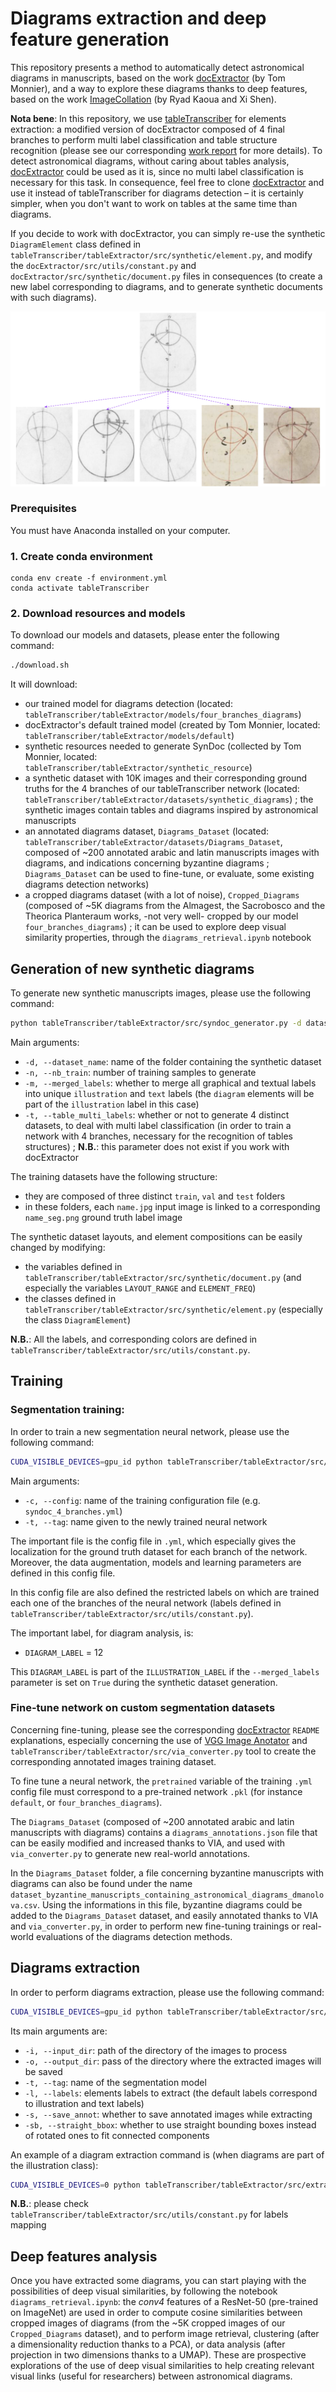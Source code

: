 # Diagrams extraction and deep feature generation

This repository presents a method to automatically detect astronomical diagrams in manuscripts, based on the work [docExtractor](https://github.com/monniert/docExtractor) (by Tom Monnier), and a way to explore these diagrams thanks to deep features, based on the work [ImageCollation](https://github.com/Rykoua/ImageCollation) (by Ryad Kaoua and Xi Shen).

**Nota bene**: In this repository, we use [tableTranscriber](https://github.com/tristandot/tableTranscriber) for elements extraction: a modified version of docExtractor composed of 4 final branches to perform multi label classification and table structure recognition (please see our corresponding [work report](https://github.com/tristandot/tableTranscriber/blob/master/work_report_tableTranscriber.pdf) for more details). To detect astronomical diagrams, without caring about tables analysis, [docExtractor](https://github.com/monniert/docExtractor) could be used as it is, since no multi label classification is necessary for this task. In consequence, feel free to clone [docExtractor](https://github.com/monniert/docExtractor) and use it instead of tableTranscriber for diagrams detection – it is certainly simpler, when you don't want to work on tables at the same time than diagrams.

If you decide to work with docExtractor, you can simply re-use the synthetic `DiagramElement` class defined in `tableTranscriber/tableExtractor/src/synthetic/element.py`, and modify the `docExtractor/src/utils/constant.py` and `docExtractor/src/synthetic/document.py` files in consequences (to create a new label corresponding to diagrams, and to generate synthetic documents with such diagrams).

![illustration](illustration_diagram_retrieval.png)


### Prerequisites

You must have Anaconda installed on your computer.

### 1. Create conda environment

```
conda env create -f environment.yml
conda activate tableTranscriber
```

### 2. Download resources and models

To download our models and datasets, please enter the following command:

```bash
./download.sh
```

It will download: 
- our trained model for diagrams detection (located: `tableTranscriber/tableExtractor/models/four_branches_diagrams`)
- docExtractor's default trained model (created by Tom Monnier, located: `tableTranscriber/tableExtractor/models/default`)
- synthetic resources needed to generate SynDoc (collected by Tom Monnier, located: `tableTranscriber/tableExtractor/synthetic_resource`)
- a synthetic dataset with 10K images and their corresponding ground truths for the 4 branches of our tableTranscriber network (located: `tableTranscriber/tableExtractor/datasets/synthetic_diagrams`) ; the synthetic images contain tables and diagrams inspired by astronomical manuscripts
- an annotated diagrams dataset, `Diagrams_Dataset` (located: `tableTranscriber/tableExtractor/datasets/Diagrams_Dataset`, composed of ~200 annotated arabic and latin manuscripts images with diagrams, and indications concerning byzantine diagrams ; `Diagrams_Dataset` can be used to fine-tune, or evaluate, some existing diagrams detection networks)
- a cropped diagrams dataset (with a lot of noise), `Cropped_Diagrams` (composed of ~5K diagrams from the Almagest, the Sacrobosco and the Theorica Planteraum works, -not very well- cropped by our model `four_branches_diagrams`) ; it can be used to explore deep visual similarity properties, through the `diagrams_retrieval.ipynb` notebook


## Generation of new synthetic diagrams
To generate new synthetic manuscripts images, please use the following command:

```bash
python tableTranscriber/tableExtractor/src/syndoc_generator.py -d dataset_name -n nb_train --merged_labels --table_multi_labels
```
Main arguments:
- `-d, --dataset_name`: name of the folder containing the synthetic dataset
- `-n, --nb_train`: number of training samples to generate
- `-m, --merged_labels`: whether to merge all graphical and textual labels into unique `illustration` and `text` labels (the `diagram` elements will be part of the `illustration` label in this case) 
- `-t, --table_multi_labels`: whether or not to generate 4 distinct datasets, to deal with multi label classification (in order to train a network with 4 branches, necessary for the recognition of tables structures) ; **N.B.**: this parameter does not exist if you work with docExtractor

The training datasets have the following structure:
- they are composed of three distinct `train`, `val` and `test` folders
- in these folders, each `name.jpg` input image is linked to a corresponding `name_seg.png` ground truth label image

The synthetic dataset layouts, and element compositions can be easily changed by modifying:
- the variables defined in `tableTranscriber/tableExtractor/src/synthetic/document.py` (and especially the variables `LAYOUT_RANGE` and `ELEMENT_FREQ`)
- the classes defined in `tableTranscriber/tableExtractor/src/synthetic/element.py` (especially the class `DiagramElement`)

**N.B.**: All the labels, and corresponding colors are defined in `tableTranscriber/tableExtractor/src/utils/constant.py`. 

## Training

### Segmentation training:
In order to train a new segmentation neural network, please use the following command:

```bash
CUDA_VISIBLE_DEVICES=gpu_id python tableTranscriber/tableExtractor/src/trainer.py --config file --tag tag
```

Main arguments:
- `-c, --config`: name of the training configuration file (e.g. `syndoc_4_branches.yml`)
- `-t, --tag`: name given to the newly trained neural network

The important file is the config file in `.yml`, which especially gives the localization for the ground truth dataset for each branch of the network. Moreover, the data augmentation, models and learning parameters are defined in this config file.

In this config file are also defined the restricted labels on which are trained each one of the branches of the neural network (labels defined in `tableTranscriber/tableExtractor/src/utils/constant.py`).

The important label, for diagram analysis, is:
- `DIAGRAM_LABEL` = 12

This `DIAGRAM_LABEL` is part of the `ILLUSTRATION_LABEL` if the `--merged_labels` parameter is set on `True` during the synthetic dataset generation.

### Fine-tune network on custom segmentation datasets

Concerning fine-tuning, please see the corresponding [docExtractor](https://github.com/monniert/docExtractor) `README` explanations, especially concerning the use of [VGG Image Anotator](http://www.robots.ox.ac.uk/~vgg/software/via/) and `tableTranscriber/tableExtractor/src/via_converter.py` tool to create the corresponding annotated images training dataset. 

To fine tune a neural network, the `pretrained` variable of the training `.yml` config file must correspond to a pre-trained network `.pkl` (for instance `default`, or `four_branches_diagrams`).

The `Diagrams_Dataset` (composed of ~200 annotated arabic and latin manuscripts with diagrams) contains a `diagrams_annotations.json` file that can be easily modified and increased thanks to VIA, and used with `via_converter.py` to generate new real-world annotations. 

In the `Diagrams_Dataset` folder, a file concerning byzantine manuscripts with diagrams can also be found under the name `dataset_byzantine_manuscripts_containing_astronomical_diagrams_dmanolova.csv`. Using the informations in this file, byzantine diagrams could be added to the `Diagrams_Dataset` dataset, and easily annotated thanks to VIA and `via_converter.py`, in order to perform new fine-tuning trainings or real-world evaluations of the diagrams detection methods.

## Diagrams extraction

In order to perform diagrams extraction, please use the following command:

```bash
CUDA_VISIBLE_DEVICES=gpu_id python tableTranscriber/tableExtractor/src/extractor.py --input_dir inp --output_dir out --tag tag --labels labels_id
```

Its main arguments are:
- `-i, --input_dir`: path of the directory of the images to process
- `-o, --output_dir`: pass of the directory where the extracted images will be saved 
- `-t, --tag`: name of the segmentation model
- `-l, --labels`: elements labels to extract (the default labels correspond to illustration and text labels)
- `-s, --save_annot`: whether to save annotated images while extracting
- `-sb, --straight_bbox`: whether to use straight bounding boxes instead of rotated ones to fit connected components

An example of a diagram extraction command is (when diagrams are part of the illustration class):

```bash
CUDA_VISIBLE_DEVICES=0 python tableTranscriber/tableExtractor/src/extractor.py --input_dir Theorica_Planteraum --tag four_branches_diagrams --output_dir results/Theorica_Planteraum --labels 1 --save_annot --straight_bbox --verbose
```

**N.B.**: please check `tableTranscriber/tableExtractor/src/utils/constant.py` for labels mapping

## Deep features analysis

Once you have extracted some diagrams, you can start playing with the possibilities of deep visual similarities, by following the notebook `diagrams_retrieval.ipynb`: the *conv4* features of a ResNet-50 (pre-trained on ImageNet) are used in order to compute cosine similarities between cropped images of diagrams (from the ~5K cropped images of our `Cropped_Diagrams` dataset), and to perform image retrieval, clustering (after a dimensionality reduction thanks to a PCA), or data analysis (after projection in two dimensions thanks to a UMAP). These are prospective explorations of the use of deep visual similarities to help creating relevant visual links (useful for researchers) between astronomical diagrams.


